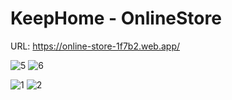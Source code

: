 # KeepHome - OnlineStore
URL: https://online-store-1f7b2.web.app/

![5](https://user-images.githubusercontent.com/26245125/113569295-ec238900-961a-11eb-8e98-e2c3099a4b3f.JPG)
![6](https://user-images.githubusercontent.com/26245125/113569344-03fb0d00-961b-11eb-8633-ea731fd2a105.JPG)

![1](https://user-images.githubusercontent.com/26245125/113569275-e0d05d80-961a-11eb-986c-e97fd7567a61.JPG)
![2](https://user-images.githubusercontent.com/26245125/113569280-e2018a80-961a-11eb-945b-837d80ea4c9d.JPG)


